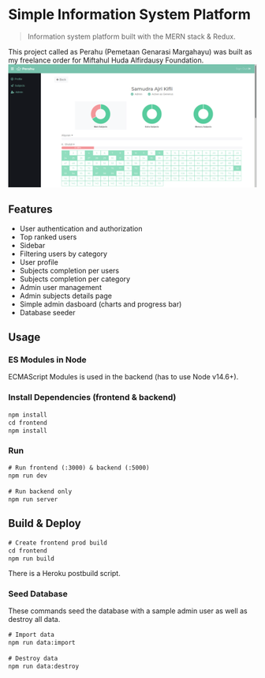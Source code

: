 # Simple Information System Platform

> Information system platform built with the MERN stack & Redux.

This project called as Perahu (Pemetaan Genarasi Margahayu) was built as my freelance order for Miftahul Huda Alfirdausy Foundation.
![screenshot](https://github.com/samudra-ajri/perahu/blob/master/frontend/public/screenshot.png)

## Features

- User authentication and authorization
- Top ranked users
- Sidebar
- Filtering users by category
- User profile
- Subjects completion per users
- Subjects completion per category
- Admin user management
- Admin subjects details page
- Simple admin dasboard (charts and progress bar)
- Database seeder

## Usage

### ES Modules in Node

ECMAScript Modules is used in the backend (has to use Node v14.6+).

### Install Dependencies (frontend & backend)

```
npm install
cd frontend
npm install
```

### Run

```
# Run frontend (:3000) & backend (:5000)
npm run dev

# Run backend only
npm run server
```

## Build & Deploy

```
# Create frontend prod build
cd frontend
npm run build
```

There is a Heroku postbuild script.

### Seed Database

These commands seed the database with a sample admin user as well as destroy all data.

```
# Import data
npm run data:import

# Destroy data
npm run data:destroy
```
